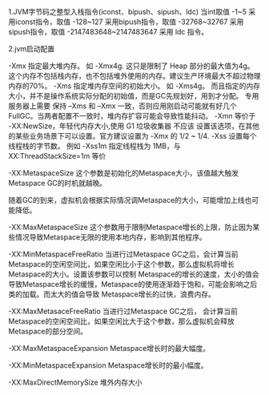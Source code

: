 1.JVM字节码之整型入栈指令(iconst、bipush、sipush、ldc)
	当int取值 -1~5 采用iconst指令，取值 -128~127 采用bipush指令，取值 -32768~32767 采用sipush指令，取值 -2147483648~2147483647 采用 ldc 指令。

2.jvm启动配置

-Xmx  指定最大堆内存。 如 -Xmx4g. 这只是限制了 Heap 部分的最大值为4g。这个内存不包括栈内存，也不包括堆外使用的内存。建议生产环境最大不超过物理			内存的70%。
-Xms  指定堆内存空间的初始大小。 如 -Xms4g。 而且指定的内存大小，并不是操作系统实际分配的初始值，而是GC先规划好，用到才分配。 专用服务器上需要			保持 –Xms 和 –Xmx 一致，否则应用刚启动可能就有好几个 FullGC。当两者配置不一致时，堆内存扩容可能会导致性能抖动。
-Xmn  等价于 -XX:NewSize，年轻代内存大小,使用 G1 垃圾收集器 不应该 设置该选项，在其他的某些业务场景下可以设置。官方建议设置为 -Xmx 的 1/2 ~ 1/4.
-Xss    设置每个线程栈的字节数。 例如 -Xss1m 指定线程栈为 1MB，与XX:ThreadStackSize=1m 等价

-XX:MetaspaceSize		这个参数是初始化的Metaspace大小，该值越大触发Metaspace GC的时机就越晚。

​			随着GC的到来，虚拟机会根据实际情况调Metaspace的大小，可能增加上线也可能降低。

-XX:MaxMetaspaceSize		这个参数用于限制Metaspace增长的上限，防止因为某些情况导致Metaspace无限的使用本地内存，影响到其他程序。

-XX:MinMetaspaceFreeRatio		当进行过Metaspace GC之后，会计算当前Metaspace的空闲空间比，如果空闲比小于这个参数，那么虚拟机将增长Metaspace的大小。设置该参数可以控制		Metaspace的增长的速度，太小的值会导致Metaspace增长的缓慢，Metaspace的使用逐渐趋于饱和，可能会影响之后类的加载。而太大的值会导致                          Metaspace增长的过快，浪费内存。

-XX:MaxMetasaceFreeRatio
当进行过Metaspace GC之后， 会计算当前Metaspace的空闲空间比，如果空闲比大于这个参数，那么虚拟机会释放Metaspace的部分空间。

-XX:MaxMetaspaceExpansion		Metaspace增长时的最大幅度。

-XX:MinMetaspaceExpansion		Metaspace增长时的最小幅度。

-XX:MaxDirectMemorySize 堆外内存大小